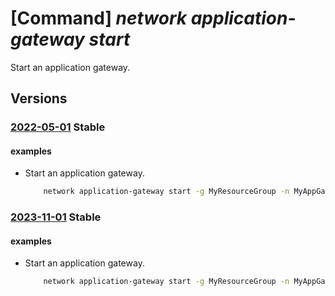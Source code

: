 # [Command] _network application-gateway start_

Start an application gateway.

## Versions

### [2022-05-01](/Resources/mgmt-plane/L3N1YnNjcmlwdGlvbnMve30vcmVzb3VyY2Vncm91cHMve30vcHJvdmlkZXJzL21pY3Jvc29mdC5uZXR3b3JrL2FwcGxpY2F0aW9uZ2F0ZXdheXMve30vc3RhcnQ=/2022-05-01.xml) **Stable**

<!-- mgmt-plane /subscriptions/{}/resourcegroups/{}/providers/microsoft.network/applicationgateways/{}/start 2022-05-01 -->

#### examples

- Start an application gateway.
    ```bash
        network application-gateway start -g MyResourceGroup -n MyAppGateway
    ```

### [2023-11-01](/Resources/mgmt-plane/L3N1YnNjcmlwdGlvbnMve30vcmVzb3VyY2Vncm91cHMve30vcHJvdmlkZXJzL21pY3Jvc29mdC5uZXR3b3JrL2FwcGxpY2F0aW9uZ2F0ZXdheXMve30vc3RhcnQ=/2023-11-01.xml) **Stable**

<!-- mgmt-plane /subscriptions/{}/resourcegroups/{}/providers/microsoft.network/applicationgateways/{}/start 2023-11-01 -->

#### examples

- Start an application gateway.
    ```bash
        network application-gateway start -g MyResourceGroup -n MyAppGateway
    ```
